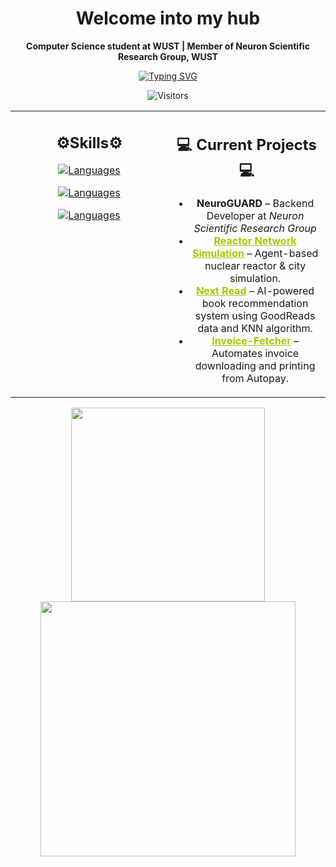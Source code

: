 <div align="center">

<h1>Welcome into my hub</h1>

**Computer Science student at WUST | Member of Neuron Scientific Research Group, WUST**

<a href="https://git.io/typing-svg">
  <img src="https://readme-typing-svg.herokuapp.com?font=IBM+Plex+Mono&size=16&pause=1000&color=A3C900&center=true&vCenter=true&width=600&lines=Neuroinformatics+Enthusiast;UI/UX+Designer;Web+Developer;AI%2FML+Learner" alt="Typing SVG" />
</a>

![Visitors](https://api.visitorbadge.io/api/VisitorHit?user=bumbot-hub&repo=bumbot-hub&countColor=%23A3C900&labelColor=%23000000)
</div>

<table style="border: none">
<tr  align="center">
<td width="50%" valign="top">
<h2>⚙️Skills⚙️</h2>

[![Languages](https://skillicons.dev/icons?i=php,react,css,cpp)](https://skillicons.dev)

[![Languages](https://skillicons.dev/icons?i=ps,py,js,postman)](https://skillicons.dev)

[![Languages](https://skillicons.dev/icons?i=html,git,xd,figma)](https://skillicons.dev)

</td>
<td width="50%" valign="top">
<h2>💻 Current Projects 💻</h2>

<ul>
  <li>
    <b>NeuroGUARD</b> – Backend Developer at <i>Neuron Scientific Research Group</i>
  </li>
  <li>
    <a href="https://github.com/bumbot-hub/reactor-network-simulation"  style="color: #A3C900"><b>Reactor Network Simulation</b></a> – Agent-based nuclear reactor & city simulation.
  </li>
  <li>
    <a href="https://github.com/bumbot-hub/Next-Read" style="color: #A3C900"><b>Next Read</b></a> – AI-powered book recommendation system using GoodReads data and KNN algorithm.
  </li>
  <li>
    <a href="https://github.com/bumbot-hub/Invoice-Fetcher" style="color: #A3C900"><b>Invoice-Fetcher</b></a> – Automates invoice downloading and printing from Autopay.
  </li>
</ul>
</td>
</tr>
</table>
<p align="center">
  <img width="310" src="https://github-readme-stats.vercel.app/api/top-langs/?username=bumbot-hub&layout=compact&hide=jupyter%20notebook,css&theme=merko" />
  <img width="408" src="https://github-readme-stats.vercel.app/api?username=bumbot-hub&show_icons=true&theme=merko" />
</p>
